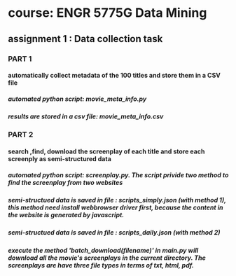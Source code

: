 # course: ENGR 5775G Data Mining 
## assignment 1 : Data collection task
### PART 1
#### automatically collect metadata of the 100 titles and store them in a CSV file
##### automated python script: movie_meta_info.py
##### results are stored in a csv file: movie_meta_info.csv

### PART 2
#### search ,find, download the screenplay of each title and store each screenply as semi-structured data
##### automated python script: screenplay.py. The script privide two method to find the screenplay from two websites
##### semi-structued data is saved in file : scripts_simply.json (with method 1), this method need install webbrowser driver first, because the content in the website is generated by javascript.
##### semi-structued data is saved in file : scripts_daily.json (with method 2)
##### execute the method 'batch_download(filename)' in main.py will download all the movie's screenplays in the current directory. The screenplays are have three file types in terms of txt, html, pdf.




